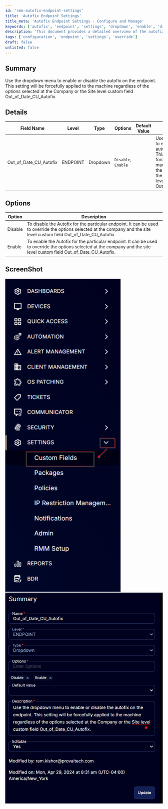 ```yaml
---
id: 'rmm-autofix-endpoint-settings'
title: 'Autofix Endpoint Settings'
title_meta: 'Autofix Endpoint Settings - Configure and Manage'
keywords: ['autofix', 'endpoint', 'settings', 'dropdown', 'enable', 'disable']
description: 'This document provides a detailed overview of the autofix settings for endpoints, including how to enable or disable the autofix feature using a dropdown menu. It outlines the implications of these settings at the company and site level and includes a comprehensive description of each option available.'
tags: ['configuration', 'endpoint', 'settings', 'override']
draft: false
unlisted: false
---
```

## Summary

Use the dropdown menu to enable or disable the autofix on the endpoint. This setting will be forcefully applied to the machine regardless of the options selected at the Company or the Site level custom field Out_of_Date_CU_Autofix.

## Details

| Field Name                  | Level    | Type      | Options                    | Default Value | Description                                                                                                                                                                                                                                               | Editable |
|-----------------------------|----------|-----------|----------------------------|---------------|-----------------------------------------------------------------------------------------------------------------------------------------------------------------------------------------------------------------------------------------------------------|----------|
| Out_of_Date_CU_Autofix     | ENDPOINT | Dropdown  | `Disable`, `Enable`       |               | Use the dropdown menu to enable or disable the autofix on the endpoint. This setting will be forcefully applied to the machine regardless of the options selected at the Company or the Site level custom field Out_of_Date_CU_Autofix.                     | Yes      |

## Options

| Option  | Description                                                                                                                                                                                                                                                |
|---------|------------------------------------------------------------------------------------------------------------------------------------------------------------------------------------------------------------------------------------------------------------|
| Disable | To disable the Autofix for the particular endpoint. It can be used to override the options selected at the company and the site level custom field Out_of_Date_CU_Autofix.                                                                               |
| Enable  | To enable the Autofix for the particular endpoint. It can be used to override the options selected at the company and the site level custom field Out_of_Date_CU_Autofix.                                                                                 |

## ScreenShot

![Screenshot 1](../../../static/img/EndPoint---Out_of_Date_CU_Autofix/image_1.png)  
![Screenshot 2](../../../static/img/EndPoint---Out_of_Date_CU_Autofix/image_2.png)  




